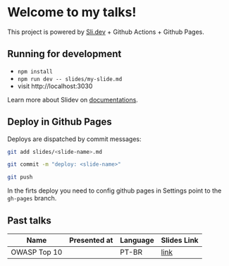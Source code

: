 # Welcome to my talks!

This project is powered by [Sli.dev](https://sli.dev) + Github Actions + Github Pages.

## Running for development

- `npm install`
- `npm run dev -- slides/my-slide.md`
- visit http://localhost:3030

Learn more about Slidev on [documentations](https://sli.dev/).

## Deploy in Github Pages

Deploys are dispatched by commit messages:
```bash
git add slides/<slide-name>.md

git commit -m "deploy: <slide-name>"

git push
```

In the firts deploy you need to config github pages in Settings point to the `gh-pages` branch.

## Past talks

|Name|Presented at|Language|Slides Link|
|-|-|-|-|
|OWASP Top 10||PT-BR|[link](https://guisso.dev/talks/top-10/)|
